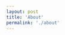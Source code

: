 ```yaml
---
layout: post
title: 'About'
permalink: './about'
---
```

<div class="whatevs">
<!-- <p>
Some of my favorite books:<br>

Homo Deus: A Brief History of Tomorrow<br>
by Yuval Noah Harari

Creativity: The Psychology of Discovery & Invention
by Mihaly Csikszentmihalyi

Mastery
by Robert Greene

Neo-Bohemia: Art & Commere in the Postindustrial City
by Richard Lloyd

The Unconsoled
by Kazuo Ishiguro

Becoming
by Michelle Obama

The Demon-Haunted World
by Carl Sagan

The Origin of Consciousness
by Julian Jaynes

The Antidote:  Happiness For People Who Can't Stand Positive Thinking
by Oliver Burkeman

The Sailor Who Fell from Grace with the Sea
by Yukio Mishima

</p> -->
</div>

<!-- 
This is the base Jekyll theme. You can find out more info about customizing your Jekyll theme, as well as basic Jekyll usage documentation at [jekyllrb.com](https://jekyllrb.com/)

You can find the source code for Minima at GitHub:
[jekyll][jekyll-organization] /
[minima](https://github.com/jekyll/minima)

You can find the source code for Jekyll at GitHub:
[jekyll][jekyll-organization] /
[jekyll](https://github.com/jekyll/jekyll)


[jekyll-organization]: https://github.com/jekyll
-->